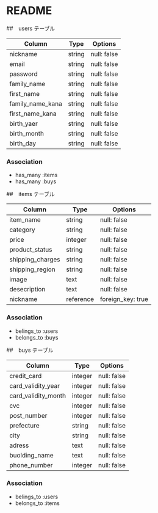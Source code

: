 # README

##　users テーブル

| Column           | Type   | Options     |
| -----------------| ------ | ----------- |
| nickname         | string | null: false |
| email            | string | null: false |
| password         | string | null: false |
| family_name      | string | null: false |
| first_name       | string | null: false |
| family_name_kana | string | null: false |
| first_name_kana  | string | null: false |
| birth_yaer       | string | null: false |
| birth_month      | string | null: false |
| birth_day        | string | null: false |

### Association
- has_many :items
- has_many :buys

##　items テーブル

| Column           | Type      | Options     |
| ---------------- | -------   | ----------- |
| item_name        | string    | null: false |
| category         | string    | null: false |
| price            | integer   | null: false |
| product_status   | string    | null: false |
| shipping_charges | string    | null: false |
| shipping_region  | string    | null: false |
| image            | text      | null: false |
| desecription     | text      | null: false |
| nickname         | reference | foreign_key: true |

### Association
- belings_to :users
- belongs_to :buys

##　buys テーブル

| Column              | Type    | Options     |
| ------------------- | ------- | ----------- |
| credit_card         | integer | null: false |
| card_validity_year  | integer | null: false |
| card_validity_month | integer | null: false |
| cvc                 | integer | null: false |
| post_number         | integer | null: false |
| prefecture          | string  | null: false |
| city                | string  | null: false |
| adress              | text    | null: false |
| buolding_name       | text    | null: false |
| phone_number        | integer | null: false |

### Association
- belings_to :users
- belongs_to :items
